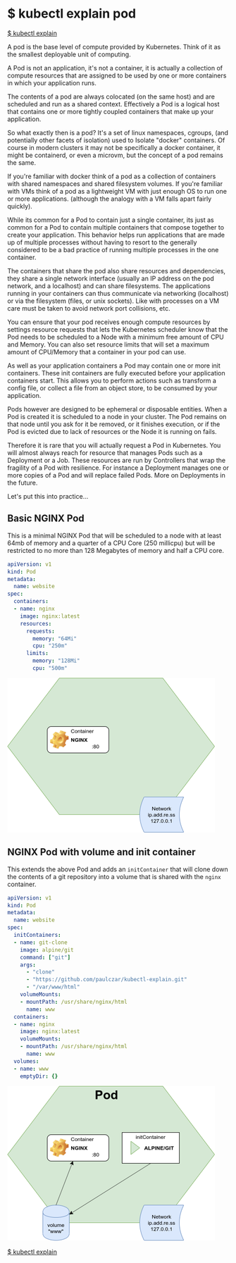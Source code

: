 # $ kubectl explain pod

[$ kubectl explain](../)

A pod is the base level of compute provided by Kubernetes. Think of it as the smallest deployable unit of computing.

A Pod is not an application, it's not a container, it is actually a collection of compute resources that are assigned to be used by one or more containers in which your application runs.

The contents of a pod are always colocated (on the same host) and are scheduled and run as a shared context.  Effectively a Pod is a logical host that contains one or more tightly coupled containers that make up your application.

So what exactly then is a pod?  It's a set of linux namespaces, cgroups, (and potentially other facets of isolation) used to Isolate "docker" containers. Of course in modern clusters it may not be specifically a docker container, it might be containerd, or even a microvm, but the concept of a pod remains the same.

If you're familiar with docker think of a pod as a collection of containers with shared namespaces and shared filesystem volumes.  If you're familiar with VMs think of a pod as a lightweight VM with just enough OS to run one or more applications. (although the analogy with a VM falls apart fairly quickly).

While its common for a Pod to contain just a single container, its just as common for a Pod to contain multiple containers that compose together to create your application. This behavior helps run applications that are made up of multiple processes without having to resort to the generally considered to be a bad practice of running multiple processes in the one container.

The containers that share the pod also share resources and dependencies, they share a single network interface (usually an IP address on the pod network, and a localhost) and can share filesystems. The applications running in your containers can thus communicate via networking (localhost) or via the filesystem (files, or unix sockets). Like with processes on a VM care must be taken to avoid network port collisions, etc.

You can ensure that your pod receives enough compute resources by settings resource requests that lets the Kubernetes scheduler know that the Pod needs to be scheduled to a Node with a minimum free amount of CPU and Memory. You can also set resource limits that will set a maximum amount of CPU/Memory that a container in your pod can use.

As well as your application containers a Pod may contain one or more init containers. These init containers are fully executed before your application containers start. This allows you to perform actions such as transform a config file, or collect a file from an object store, to be consumed by your application.

Pods however are designed to be ephemeral or disposable entities. When a Pod is created it is scheduled to a node in your cluster. The Pod remains on that node until you ask for it be removed, or it finishes execution, or if the Pod is evicted due to lack of resources or the Node it is running on fails.

Therefore it is rare that you will actually request a Pod in Kubernetes. You will almost always reach for resource that manages Pods such as a Deployment or a Job. These resources are run by Controllers that wrap the fragility of a Pod with resilience. For instance a Deployment manages one or more copies of a Pod and will replace failed Pods. More on Deployments in the future.

Let's put this into practice...

## Basic NGINX Pod

This is a minimal NGINX Pod that will be scheduled to a node with at least 64mb of memory and a quarter of a CPU Core (250 millicpu) but will be restricted to no more than 128 Megabytes of memory and half a CPU core.

```yaml
apiVersion: v1
kind: Pod
metadata:
  name: website
spec:
  containers:
  - name: nginx
    image: nginx:latest
    resources:
      requests:
        memory: "64Mi"
        cpu: "250m"
      limits:
        memory: "128Mi"
        cpu: "500m"
```
![a minimal nginx pod](./pod-basic-nginx.drawio.png)

## NGINX Pod with volume and init container

This extends the above Pod and adds an `initContainer` that will clone down the contents of a git repository into a volume that is shared with the `nginx` container.

```yaml
apiVersion: v1
kind: Pod
metadata:
  name: website
spec:
  initContainers:
  - name: git-clone
    image: alpine/git
    command: ["git"]
    args:
      - "clone"
      - "https://github.com/paulczar/kubectl-explain.git"
      - "/var/www/html"
    volumeMounts:
    - mountPath: /usr/share/nginx/html
      name: www
  containers:
  - name: nginx
    image: nginx:latest
    volumeMounts:
    - mountPath: /usr/share/nginx/html
      name: www
  volumes:
  - name: www
    emptyDir: {}
```

![a pod containing nginx and a git pull init container](./pod-basic-nginx-clone.drawio.png)


[$ kubectl explain](../)
